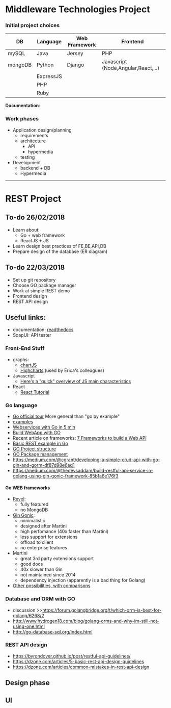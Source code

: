 # Middleware Technologies Project

### Initial project choices
|DB | Language | Web Framework | Frontend
|---|---|---|---|
|mySQL|Java|Jersey|PHP|
|mongoDB|Python|Django|Javascript (Node,Angular,React,...)|
||ExpressJS|
||PHP||
||Ruby

__Documentation__: 

### Work phases
- Application design/planning
    - requirements
    - architecture
        - API
        - hypermedia
    - testing
- Development
    - backend + DB
    - Hypermedia

---

# REST Project
## To-do 26/02/2018
- Learn about:
    - Go + web framework
    - ReactJS + JS
- Learn design best practices of FE,BE,API,DB
- Prepare design of the database (ER diagram)

## To-do 22/03/2018
- Set up git repository
- Choose GO package manager
- Work at simple REST demo
- Frontend design
- REST API design

## Useful links:
- documentation: [readthedocs](https://readthedocs.org/)
- SoapUI: API tester

### Front-End Stuff
- graphs: 
    - [chartJS](http://www.chartjs.org/)
    - [Highcharts](https://www.highcharts.com/) (used by Erica's colleagues)
- Javascript
    - [Here's a "quick" overview of JS main characteristics](https://developer.mozilla.org/en-US/docs/Web/JavaScript/A_re-introduction_to_JavaScript)
- React
    - [React Tutorial](https://reactjs.org/tutorial/tutorial.html)
### Go language
- [Go official tour](https://tour.golang.org/welcome/1)
More general than "go by example"
- [examples](https://gobyexample.com/)
- [Webservices with Go in 5 min](https://blog.smartbear.com/web-development/how-to-build-a-web-service-in-5-minutes-with-go/)
- [Build WebApp with GO](https://astaxie.gitbooks.io/build-web-application-with-golang/en/08.0.html)
- Recent article on frameworks: [7 Frameworks to build a Web API](https://nordicapis.com/7-frameworks-to-build-a-rest-api-in-go/)
- [Basic REST example in Go](https://dev.to/codehakase/building-a-restful-api-with-go)
- [GO Project structure](https://golang.org/doc/code.html)
- [GO Package management](https://github.com/golang/go/wiki/PackageManagementTools)
- https://medium.com/@cgrant/developing-a-simple-crud-api-with-go-gin-and-gorm-df87d98e6ed1
- https://medium.com/@thedevsaddam/build-restful-api-service-in-golang-using-gin-gonic-framework-85b1a6e176f3
#### Go WEB frameworks
- [Revel](http://revel.github.io/): 
    - fully featured 
    - no MongoDB
- [Gin Gonic](https://gin-gonic.github.io/gin/): 
    - minimalistic
    - designed after Martini
    - high perfomance (40x faster than Martini)
    - less support for extensions
    - offload to client
    - no enterprise features
- Martini
    - great 3rd party extensions support
    - good docs
    - 40x slower than Gin
    - not maintained since 2014
    - dependency injection (apparently is a bad thing for Golang)
- [Other possibilities, with comparisons](https://blog.usejournal.com/top-6-web-frameworks-for-go-as-of-2017-23270e059c4b)

### Database and ORM with GO
- discussion >>https://forum.golangbridge.org/t/which-orm-is-best-for-golang/6268/2
- http://www.hydrogen18.com/blog/golang-orms-and-why-im-still-not-using-one.html
- http://go-database-sql.org/index.html
### REST API design
- https://byrondover.github.io/post/restful-api-guidelines/
- https://dzone.com/articles/5-basic-rest-api-design-guidelines
- https://dzone.com/articles/common-mistakes-in-rest-api-design

## Design phase

## UI





